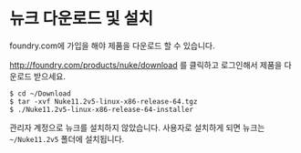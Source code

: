 # 뉴크 다운로드 및 설치

foundry.com에 가입을 해야 제품을 다운로드 할 수 있습니다.

http://foundry.com/products/nuke/download 를 클릭하고 로그인해서 제품을 다운로드 받으세요.

```
$ cd ~/Download
$ tar -xvf Nuke11.2v5-linux-x86-release-64.tgz
$ ./Nuke11.2v5-linux-x86-release-64-installer
```
관리자 계정으로 뉴크를 설치하지 않았습니다. 사용자로 설치하게 되면 뉴크는 `~/Nuke11.2v5` 폴더에 설치됩니다.